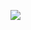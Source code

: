 ![](http://www.plantuml.com/plantuml/proxy?cache=no&src=https://raw.githubusercontent.com/oleksandrblazhko/ai204-babich/laboratory-work-7/2-SoftwareDesign/2.7-PlantUML/UML-Deployment.puml)
